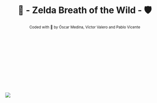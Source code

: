 <div align="center" style="padding-bottom: 200px;">

# 🏹 - Zelda Breath of the Wild - 🛡️  

[//]: # "repo main details  -------------------------------------------------------------------------------------------"

<sub>
Coded with 💚​ by Óscar Medina, Víctor Valero and Pablo Vicente
</sub>

</div>

<img src="https://www.google.com/url?sa=i&url=https%3A%2F%2Fzelda.fandom.com%2Fes%2Fwiki%2FThe_Legend_of_Zelda%3A_Breath_of_the_Wild&psig=AOvVaw3A0OyoGpOsysezneQEcqna&ust=1705596075608000&source=images&cd=vfe&opi=89978449&ved=0CBIQjRxqFwoTCLj539Tu5IMDFQAAAAAdAAAAABAD">
